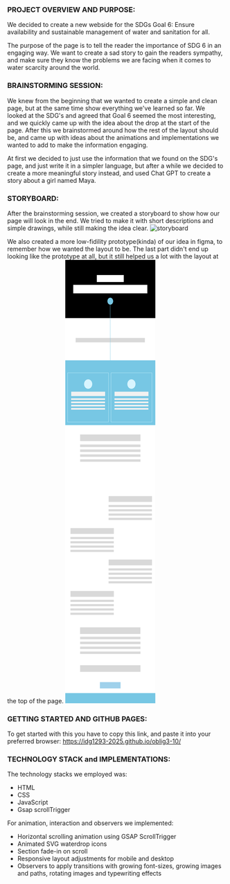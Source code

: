 
### PROJECT OVERVIEW AND PURPOSE:
We decided to create a new webside for the SDGs Goal 6: Ensure availability and sustainable management of water and sanitation for all. 

The purpose of the page is to tell the reader the importance of SDG 6 in an engaging way. We want to create a sad story to gain the readers sympathy, and make sure they know the problems we are facing when it comes to water scarcity around the world.

### BRAINSTORMING SESSION:
We knew from the beginning that we wanted to create a simple and clean page, but at the same time show everything we've learned so far. We looked at the SDG's and agreed that Goal 6 seemed the most interesting, and we quickly came up with the idea about the drop at the start of the page. After this we brainstormed around how the rest of the layout should be, and came up with ideas about the animations and implementations we wanted to add to make the information engaging.

At first we decided to just use the information that we found on the SDG's page, and just write it in a simpler language, but after a while we decided to create a more meaningful story instead, and used Chat GPT to create a story about a girl named Maya.

### STORYBOARD:
After the brainstorming session, we created a storyboard to show how our page will look in the end. We tried to make it with short descriptions and simple drawings, while still making the idea clear. ![storyboard](storyboard.png)

We also created a more low-fidility prototype(kinda) of our idea in figma, to remember how we wanted the layout to be. The last part didn't end up looking like the prototype at all, but it still helped us a lot with the layout at the top of the page. ![sketch](lowfi-prototype.png)

### GETTING STARTED AND GITHUB PAGES:
To get started with this you have to copy this link, and paste it into your preferred browser: https://idg1293-2025.github.io/oblig3-10/

### TECHNOLOGY STACK and IMPLEMENTATIONS:
The technology stacks we employed was: 
 * HTML
 * CSS
 * JavaScript
 * Gsap scrollTrigger

For animation, interaction and observers we implemented: 
* Horizontal scrolling animation using GSAP ScrollTrigger
* Animated SVG waterdrop icons
* Section fade-in on scroll
* Responsive layout adjustments for mobile and desktop
* Observers to apply transitions with growing font-sizes, growing images and paths, rotating images and typewriting effects